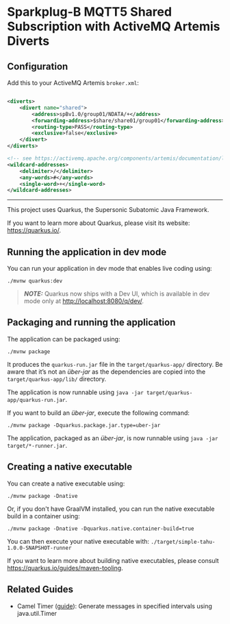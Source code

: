 # Sparkplug-B MQTT5 Shared Subscription with ActiveMQ Artemis Diverts

## Configuration

Add this to your ActiveMQ Artemis `broker.xml`:

```xml

<diverts>
    <divert name="shared">
        <address>spBv1.0/group01/NDATA/+</address>
        <forwarding-address>$share/share01/group01</forwarding-address>
        <routing-type>PASS</routing-type>
        <exclusive>false</exclusive>
    </divert>
</diverts>

<!-- see https://activemq.apache.org/components/artemis/documentation/latest/mqtt.html#wildcard-subscriptions -->
<wildcard-addresses>
    <delimiter>/</delimiter>
    <any-words>#</any-words>
    <single-word>+</single-word>
</wildcard-addresses>
```
---

This project uses Quarkus, the Supersonic Subatomic Java Framework.

If you want to learn more about Quarkus, please visit its website: <https://quarkus.io/>.

## Running the application in dev mode

You can run your application in dev mode that enables live coding using:

```shell script
./mvnw quarkus:dev
```

> **_NOTE:_**  Quarkus now ships with a Dev UI, which is available in dev mode only at <http://localhost:8080/q/dev/>.

## Packaging and running the application

The application can be packaged using:

```shell script
./mvnw package
```

It produces the `quarkus-run.jar` file in the `target/quarkus-app/` directory.
Be aware that it’s not an _über-jar_ as the dependencies are copied into the `target/quarkus-app/lib/` directory.

The application is now runnable using `java -jar target/quarkus-app/quarkus-run.jar`.

If you want to build an _über-jar_, execute the following command:

```shell script
./mvnw package -Dquarkus.package.jar.type=uber-jar
```

The application, packaged as an _über-jar_, is now runnable using `java -jar target/*-runner.jar`.

## Creating a native executable

You can create a native executable using:

```shell script
./mvnw package -Dnative
```

Or, if you don't have GraalVM installed, you can run the native executable build in a container using:

```shell script
./mvnw package -Dnative -Dquarkus.native.container-build=true
```

You can then execute your native executable with: `./target/simple-tahu-1.0.0-SNAPSHOT-runner`

If you want to learn more about building native executables, please consult <https://quarkus.io/guides/maven-tooling>.

## Related Guides

- Camel Timer ([guide](https://camel.apache.org/camel-quarkus/latest/reference/extensions/timer.html)): Generate messages in specified intervals using java.util.Timer
